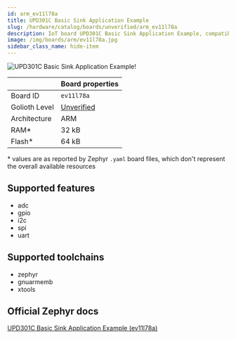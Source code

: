 ```yaml
---
id: arm_ev11l78a
title: UPD301C Basic Sink Application Example
slug: /hardware/catalog/boards/unverified/arm_ev11l78a
description: IoT board UPD301C Basic Sink Application Example, compatible with Golioth at unverified level.
image: /img/boards/arm/ev11l78a.jpg
sidebar_class_name: hide-item
---
```


[//]: # (This is an auto-generated file, do not edit! Changes to it will be lost upon re-generation)

![UPD301C Basic Sink Application Example!](/img/boards/arm/ev11l78a.jpg "UPD301C Basic Sink Application Example")

|                | Board properties     |
| -------------  | -------------------- |
| Board ID       | `ev11l78a` |
| Golioth Level  | [Unverified](/hardware#unverified-boards) |
| Architecture   | ARM |
| RAM*           | 32 kB |
| Flash*         | 64 kB |

\* values are as reported by Zephyr `.yaml` board files, which don't represent the overall available resources



## Supported features

* adc
* gpio
* i2c
* spi
* uart

## Supported toolchains

* zephyr
* gnuarmemb
* xtools

## Official Zephyr docs

[UPD301C Basic Sink Application Example (ev11l78a)](https://docs.zephyrproject.org/latest/boards/arm/ev11l78a/doc/index.html)
